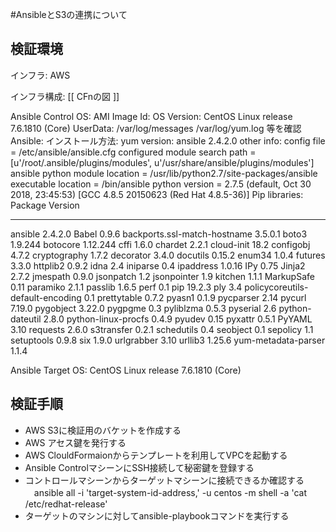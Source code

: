 #AnsibleとS3の連携について

## 検証環境

インフラ: AWS

インフラ構成:
[[ CFnの図 ]]

Ansible Control OS:
  AMI Image Id:
  OS Version: CentOS Linux release 7.6.1810 (Core)
  UserData:
    /var/log/messages
    /var/log/yum.log
   等を確認
  Ansible:
    インストール方法: yum
    version: ansible 2.4.2.0
    other info:
      config file = /etc/ansible/ansible.cfg
      configured module search path = [u'/root/.ansible/plugins/modules', u'/usr/share/ansible/plugins/modules']
      ansible python module location = /usr/lib/python2.7/site-packages/ansible
      executable location = /bin/ansible
      python version = 2.7.5 (default, Oct 30 2018, 23:45:53) [GCC 4.8.5 20150623 (Red Hat 4.8.5-36)]
  Pip libraries:
Package                          Version
-------------------------------- --------
ansible                          2.4.2.0
Babel                            0.9.6
backports.ssl-match-hostname     3.5.0.1
boto3                            1.9.244
botocore                         1.12.244
cffi                             1.6.0
chardet                          2.2.1
cloud-init                       18.2
configobj                        4.7.2
cryptography                     1.7.2
decorator                        3.4.0
docutils                         0.15.2
enum34                           1.0.4
futures                          3.3.0
httplib2                         0.9.2
idna                             2.4
iniparse                         0.4
ipaddress                        1.0.16
IPy                              0.75
Jinja2                           2.7.2
jmespath                         0.9.0
jsonpatch                        1.2
jsonpointer                      1.9
kitchen                          1.1.1
MarkupSafe                       0.11
paramiko                         2.1.1
passlib                          1.6.5
perf                             0.1
pip                              19.2.3
ply                              3.4
policycoreutils-default-encoding 0.1
prettytable                      0.7.2
pyasn1                           0.1.9
pycparser                        2.14
pycurl                           7.19.0
pygobject                        3.22.0
pygpgme                          0.3
pyliblzma                        0.5.3
pyserial                         2.6
python-dateutil                  2.8.0
python-linux-procfs              0.4.9
pyudev                           0.15
pyxattr                          0.5.1
PyYAML                           3.10
requests                         2.6.0
s3transfer                       0.2.1
schedutils                       0.4
seobject                         0.1
sepolicy                         1.1
setuptools                       0.9.8
six                              1.9.0
urlgrabber                       3.10
urllib3                          1.25.6
yum-metadata-parser              1.1.4

Ansible Target OS: CentOS Linux release 7.6.1810 (Core)

## 検証手順

- AWS S3に検証用のバケットを作成する
- AWS アセス鍵を発行する
- AWS ClouldFormaionからテンプレートを利用してVPCを起動する
- Ansible ControlマシーンにSSH接続して秘密鍵を登録する
- コントロールマシーンからターゲットマシーンに接続できるか確認する
　ansible all -i 'target-system-id-address,' -u centos -m shell -a 'cat /etc/redhat-release'
- ターゲットのマシンに対してansible-playbookコマンドを実行する
